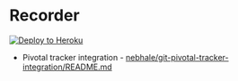 Recorder
================

[![Deploy to Heroku](https://www.herokucdn.com/deploy/button.png)](https://heroku.com/deploy)

* Pivotal tracker integration - [nebhale/git-pivotal-tracker-integration/README.md](README.md)
